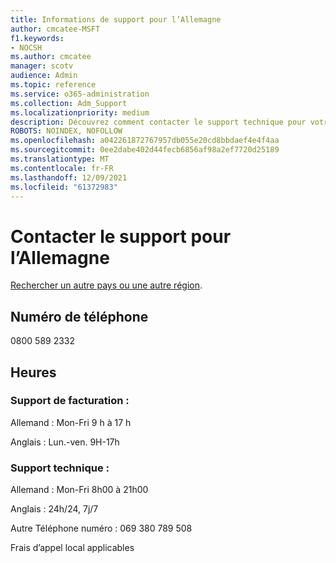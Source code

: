 ```yaml
---
title: Informations de support pour l’Allemagne
author: cmcatee-MSFT
f1.keywords:
- NOCSH
ms.author: cmcatee
manager: scotv
audience: Admin
ms.topic: reference
ms.service: o365-administration
ms.collection: Adm_Support
ms.localizationpriority: medium
description: Découvrez comment contacter le support technique pour votre pays ou région.
ROBOTS: NOINDEX, NOFOLLOW
ms.openlocfilehash: a042261872767957db055e20cd8bbdaef4e4f4aa
ms.sourcegitcommit: 0ee2dabe402d44fecb6856af98a2ef7720d25189
ms.translationtype: MT
ms.contentlocale: fr-FR
ms.lasthandoff: 12/09/2021
ms.locfileid: "61372983"
---
```

# <a name="contact-support-for-germany"></a>Contacter le support pour l’Allemagne

[Rechercher un autre pays ou une autre région](../get-help-support.md).

## <a name="phone-number"></a>Numéro de téléphone
0800 589 2332

## <a name="hours"></a>Heures
### <a name="billing-support"></a>Support de facturation :

Allemand : Mon-Fri 9 h à 17 h

Anglais : Lun.-ven. 9H-17h

### <a name="technical-support"></a>Support technique :

Allemand : Mon-Fri 8h00 à 21h00

Anglais : 24h/24, 7j/7

Autre Téléphone numéro : 069 380 789 508

Frais d’appel local applicables
